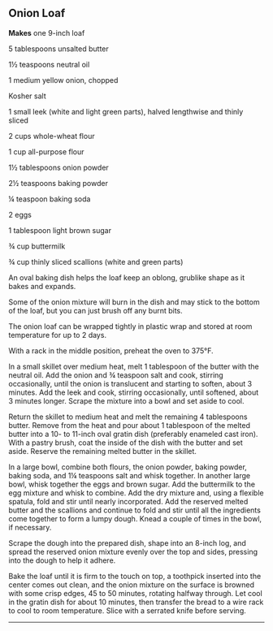 ﻿## Onion Loaf

**Makes** one 9-inch loaf

5 tablespoons unsalted butter

1½ teaspoons neutral oil

1 medium yellow onion, chopped

Kosher salt

1 small leek (white and light green parts), halved lengthwise and thinly sliced

2 cups whole-wheat flour

1 cup all-purpose flour

1½ tablespoons onion powder

2½ teaspoons baking powder

¼ teaspoon baking soda

2 eggs

1 tablespoon light brown sugar

¾ cup buttermilk

¾ cup thinly sliced scallions (white and green parts)

An oval baking dish helps the loaf keep an oblong, grublike shape as it bakes and expands.

Some of the onion mixture will burn in the dish and may stick to the bottom of the loaf, but you can just brush off any burnt bits.

The onion loaf can be wrapped tightly in plastic wrap and stored at room temperature for up to 2 days.

With a rack in the middle position, preheat the oven to 375°F.

In a small skillet over medium heat, melt 1 tablespoon of the butter with the neutral oil. Add the onion and ¾ teaspoon salt and cook, stirring occasionally, until the onion is translucent and starting to soften, about 3 minutes. Add the leek and cook, stirring occasionally, until softened, about 3 minutes longer. Scrape the mixture into a bowl and set aside to cool.

Return the skillet to medium heat and melt the remaining 4 tablespoons butter. Remove from the heat and pour about 1 tablespoon of the melted butter into a 10- to 11-inch oval gratin dish (preferably enameled cast iron). With a pastry brush, coat the inside of the dish with the butter and set aside. Reserve the remaining melted butter in the skillet.

In a large bowl, combine both flours, the onion powder, baking powder, baking soda, and 1¼ teaspoons salt and whisk together. In another large bowl, whisk together the eggs and brown sugar. Add the buttermilk to the egg mixture and whisk to combine. Add the dry mixture and, using a flexible spatula, fold and stir until nearly incorporated. Add the reserved melted butter and the scallions and continue to fold and stir until all the ingredients come together to form a lumpy dough. Knead a couple of times in the bowl, if necessary.

Scrape the dough into the prepared dish, shape into an 8-inch log, and spread the reserved onion mixture evenly over the top and sides, pressing into the dough to help it adhere.

Bake the loaf until it is firm to the touch on top, a toothpick inserted into the center comes out clean, and the onion mixture on the surface is browned with some crisp edges, 45 to 50 minutes, rotating halfway through. Let cool in the gratin dish for about 10 minutes, then transfer the bread to a wire rack to cool to room temperature. Slice with a serrated knife before serving.

---

